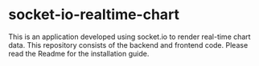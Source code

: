 # socket-io-realtime-chart
This is an application developed using socket.io to render real-time chart data. This repository consists of the backend and frontend code. Please read the Readme for the installation guide.
